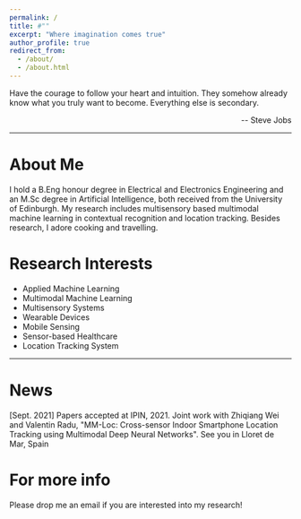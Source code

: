 ```yaml
---
permalink: /
title: #""
excerpt: "Where imagination comes true"
author_profile: true
redirect_from: 
  - /about/
  - /about.html
---
```

<p>Have the courage to follow your heart and intuition. They somehow already know what you truly want to become. Everything else is secondary.</p>
<p style="text-align: right;">-- Steve Jobs</p>

<hr color="#FFFFFF" />

About Me
======
I hold a B.Eng honour degree in Electrical and Electronics Engineering and an M.Sc degree in Artificial Intelligence, both received from the University of Edinburgh. My research includes multisensory based multimodal machine learning in contextual recognition and location tracking. Besides research, I adore cooking and travelling.

Research Interests
======
<ul>
<li>Applied Machine Learning</li>
<li>Multimodal Machine Learning</li>
<li>Multisensory Systems</li>
<li>Wearable Devices</li>
<li>Mobile Sensing</li>
<li>Sensor-based Healthcare</li>
<li>Location Tracking System</li>
</ul>

<hr color="#FFFFFF" />

News
======
[Sept. 2021] Papers accepted at IPIN, 2021.
Joint work with Zhiqiang Wei and Valentin Radu, "MM-Loc: Cross-sensor Indoor Smartphone Location Tracking using Multimodal Deep Neural Networks".
See you in Lloret de Mar, Spain

For more info
======
Please drop me an email if you are interested into my research!
